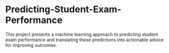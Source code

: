 # Predicting-Student-Exam-Performance
This project presents a machine learning approach to predicting student exam performance and translating these predictions into actionable advice for improving outcomes.
